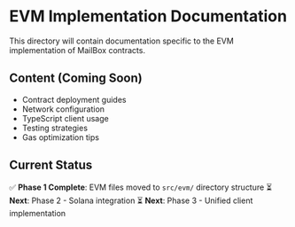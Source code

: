 # EVM Implementation Documentation

This directory will contain documentation specific to the EVM implementation of MailBox contracts.

## Content (Coming Soon)

- Contract deployment guides
- Network configuration
- TypeScript client usage
- Testing strategies
- Gas optimization tips

## Current Status

✅ **Phase 1 Complete**: EVM files moved to `src/evm/` directory structure
⏳ **Next**: Phase 2 - Solana integration
⏳ **Next**: Phase 3 - Unified client implementation